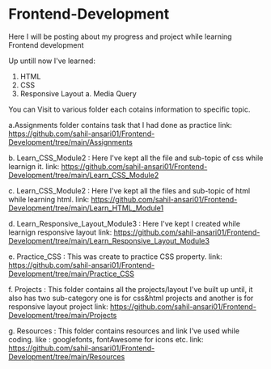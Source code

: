 # Frontend-Development
 Here I will be posting about my progress and project while learning Frontend development

Up untill now I've learned:
 1. HTML
 2. CSS
 3. Responsive Layout 
    a. Media Query

You can Visit to various folder each cotains information to specific topic.
 
 a.Assignments folder contains task that I had done as practice 
  link: https://github.com/sahil-ansari01/Frontend-Development/tree/main/Assignments
  
 b. Learn_CSS_Module2 : Here I've kept all the file and sub-topic of css while learnign it.
   link: https://github.com/sahil-ansari01/Frontend-Development/tree/main/Learn_CSS_Module2
   
 c. Learn_CSS_Module2 : Here I've kept all the files and sub-topic of html while learning html.
   link: https://github.com/sahil-ansari01/Frontend-Development/tree/main/Learn_HTML_Module1
   
 d. Learn_Responsive_Layout_Module3 : Here I've kept I created while learnign responsive layout
   link: https://github.com/sahil-ansari01/Frontend-Development/tree/main/Learn_Responsive_Layout_Module3
   
 e. Practice_CSS : This was create to practice CSS property.
   link: https://github.com/sahil-ansari01/Frontend-Development/tree/main/Practice_CSS
   
 f. Projects : This folder contains all the projects/layout I've built up until, it also has two sub-category one is for css&html projects and another is for responsive layout project
   link: https://github.com/sahil-ansari01/Frontend-Development/tree/main/Projects
   
 g. Resources : This folder contains resources and link I've used while coding. like : googlefonts, fontAwesome for icons etc.
   link: https://github.com/sahil-ansari01/Frontend-Development/tree/main/Resources
   
